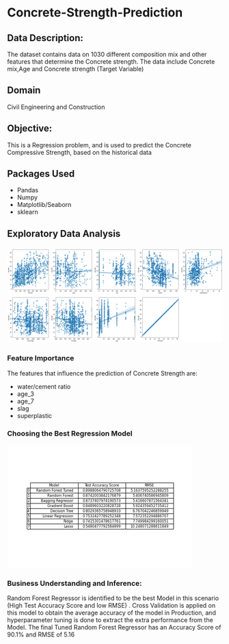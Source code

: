 # Concrete-Strength-Prediction
## Data Description:
The dataset contains data on 1030 different composition mix and other features that determine the Concrete strength. The data include Concrete mix,Age and Concrete strength (Target Variable)
## Domain
Civil Engineering and Construction
## Objective:
This is a Regression problem, and is used to predict the Concrete Compressive Strength, based on the historical data
## Packages Used
* Pandas
* Numpy
* Matplotlib/Seaborn
* sklearn
## Exploratory Data Analysis

### ![Concrete composition elements vs Concrete Strength](/Images/pic1.png)        


### Feature Importance

The features that influence the prediction of Concrete Strength are:
* water/cement ratio
* age_3
* age_7
* slag
* superplastic

### Choosing the Best Regression Model
![Model Comparison Chart](/Images/df.png)

### Business Understanding and Inference:
 
Random Forest Regressor is identified to be the best Model in this scenario (High Test Accuracy Score and low RMSE) . Cross Validation is applied on this model to obtain the average accuracy of the model in Production, and hyperparameter tuning is done to extract the extra performance from the Model. The final Tuned Random Forest Regressor has an Accuracy Score of 90.1% and RMSE of 5.16
